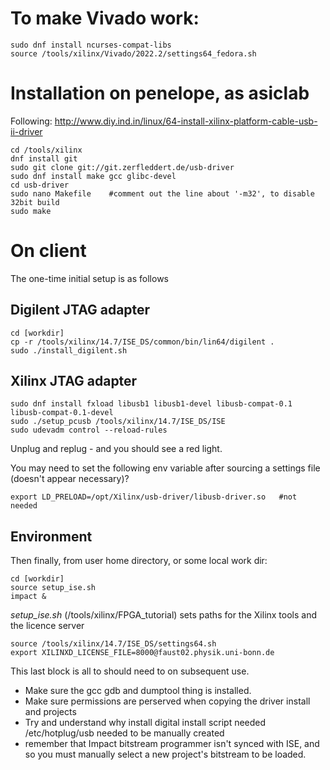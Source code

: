 # To make Vivado work:

```
sudo dnf install ncurses-compat-libs
source /tools/xilinx/Vivado/2022.2/settings64_fedora.sh
```

# Installation on penelope, as asiclab

Following: http://www.diy.ind.in/linux/64-install-xilinx-platform-cable-usb-ii-driver

```
cd /tools/xilinx
dnf install git
sudo git clone git://git.zerfleddert.de/usb-driver
sudo dnf install make gcc glibc-devel
cd usb-driver
sudo nano Makefile    #comment out the line about '-m32', to disable 32bit build
sudo make
```

# On client

The one-time initial setup is as follows

## Digilent JTAG adapter
```
cd [workdir]
cp -r /tools/xilinx/14.7/ISE_DS/common/bin/lin64/digilent .
sudo ./install_digilent.sh
```

## Xilinx JTAG adapter

```
sudo dnf install fxload libusb1 libusb1-devel libusb-compat-0.1 libusb-compat-0.1-devel
sudo ./setup_pcusb /tools/xilinx/14.7/ISE_DS/ISE
sudo udevadm control --reload-rules
```

Unplug and replug - and you should see a red light.

You may need to set the following env variable after sourcing a settings file (doesn't appear necessary)?

```
export LD_PRELOAD=/opt/Xilinx/usb-driver/libusb-driver.so   #not needed
```

## Environment

Then finally, from user home directory, or some local work dir:
```
cd [workdir]
source setup_ise.sh
impact &
```

*setup_ise.sh* (/tools/xilinx/FPGA_tutorial) sets paths for the Xilinx tools and the licence server
```
source /tools/xilinx/14.7/ISE_DS/settings64.sh
export XILINXD_LICENSE_FILE=8000@faust02.physik.uni-bonn.de
```


This last block is all to should need to on subsequent use.


- Make sure the gcc gdb and dumptool thing is installed.
- Make sure permissions are perserved when copying the driver install and projects
- Try and understand why install digital install script needed /etc/hotplug/usb needed to be manually created
- remember that Impact bitstream programmer isn't synced with ISE, and so you must manually select a new project's bitstream to be loaded. 
